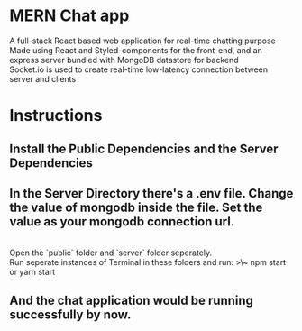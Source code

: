 # MERN Chat app
A full-stack React based web application for real-time chatting purpose <br>
Made using React and Styled-components for the front-end, and an express server bundled with MongoDB datastore for backend <br>
Socket.io is used to create real-time low-latency connection between server and clients <br>

# Instructions

## Install the Public Dependencies and the Server Dependencies
## In the Server Directory there's a .env file. Change the value of mongodb inside the file. Set the value as your mongodb connection url.
<br>
Open the `public` folder and `server` folder seperately. <br>
Run seperate instances of Terminal in these folders and run:
>\~ npm start or yarn start

## And the chat application would be running successfully by now.
